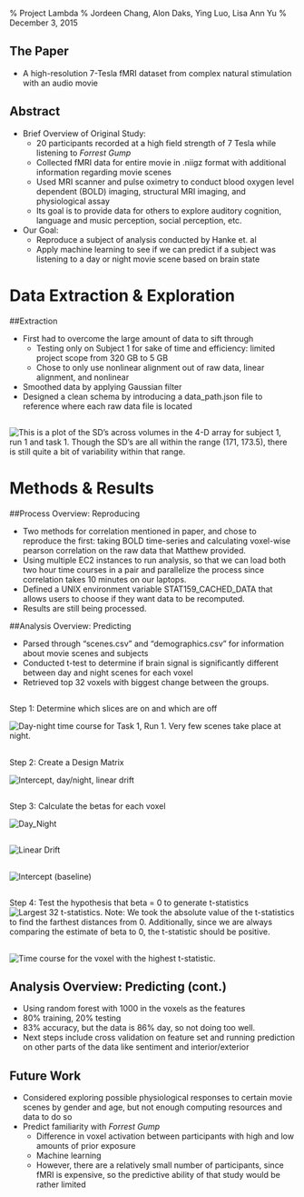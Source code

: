 % Project Lambda
% Jordeen Chang, Alon Daks, Ying Luo, Lisa Ann Yu
% December 3, 2015

## The Paper
- A high-resolution 7-Tesla fMRI dataset from complex natural stimulation with an audio movie

## Abstract

- Brief Overview of Original Study:
    - 20 participants recorded at a high field strength of 7 Tesla while listening to *Forrest Gump*
    - Collected fMRI data for entire movie in .niigz format with additional information regarding movie scenes
    - Used MRI scanner and pulse oximetry to conduct blood oxygen level dependent (BOLD) imaging, structural MRI imaging, and physiological assay
    - Its goal is to provide data for others to explore auditory cognition, language and music perception, social perception, etc.
- Our Goal:                                                                     
    - Reproduce a subject of analysis conducted by Hanke et. al                 
    - Apply machine learning to see if we can predict if a subject was listening to a day or night movie scene based on brain state

# Data Extraction & Exploration

##Extraction                                                                    
- First had to overcome the large amount of data to sift through                
    - Testing only on Subject 1 for sake of time and efficiency: limited project scope from 320 GB to 5 GB
    - Chose to only use nonlinear alignment out of raw data, linear alignment, and nonlinear
- Smoothed data by applying Gaussian filter                                     
- Designed a clean schema by introducing a data_path.json file to reference where each raw data file is located

##
![This is a plot of the SD’s across volumes in the 4-D array for subject 1, run 1 and task 1. Though the SD’s are all within the range (171, 173.5), there is still quite a bit of variability within that range.](sd.jpg?raw=true)

# Methods & Results

##Process Overview: Reproducing                                                 
- Two methods for correlation mentioned in paper, and chose to reproduce the first: taking BOLD time-series and calculating voxel-wise pearson correlation on the raw data that Matthew provided.
- Using multiple EC2 instances to run analysis, so that we can load both two hour time courses in a pair and parallelize the process since correlation takes 10 minutes on our laptops.
- Defined a UNIX environment variable STAT159_CACHED_DATA that allows users to choose if they want data to be recomputed.
- Results are still being processed.

##Analysis Overview: Predicting                                                 
- Parsed through “scenes.csv” and “demographics.csv” for information about movie scenes and subjects
- Conducted t-test to determine if brain signal is significantly different between day and night scenes for each voxel
- Retrieved top 32 voxels with biggest change between the groups.  

##
Step 1: Determine which slices are on and which are off      

![Day-night time course for Task 1, Run 1.  Very few scenes take place at night.](day_night_on_off.png)

##
Step 2: Create a Design Matrix                                            

![Intercept, day/night, linear drift](design_matrix_new_3.png?raw=true)  

##
Step 3: Calculate the betas for each voxel

![Day_Night](day_night_3.png?raw=true)

##
![Linear Drift](linear_drift_3.png?raw=true)

##
![Intercept (baseline)](intercept_3.png?raw=true)

##
Step 4: Test the hypothesis that beta = 0 to generate t-statistics
![Largest 32 t-statistics.  Note: We took the absolute value of the t-statistics to find the farthest distances from 0.  Additionally, since we are always comparing the estimate of beta to 0, the t-statistic should be positive.](top_32_bar.png?raw=true)

##
![Time course for the voxel with the highest t-statistic.](highest_t_day_night.png?raw=true)

## Analysis Overview: Predicting (cont.)                                         
- Using random forest with 1000 in the voxels as the features                   
- 80% training, 20% testing                                                     
- 83% accuracy, but the data is 86% day, so not doing too well.                 
- Next steps include cross validation on feature set and running prediction on other parts of the data like sentiment and interior/exterior

## Future Work                                                                  
- Considered exploring possible physiological responses to certain movie scenes by gender and age, but not enough computing resources and data to do so
- Predict familiarity with *Forrest Gump*
    - Difference in voxel activation between participants with high and low  amounts of prior exposure
    - Machine learning
    - However, there are a relatively small number of participants, since fMRI is expensive, so the predictive ability of that study would be rather limited
